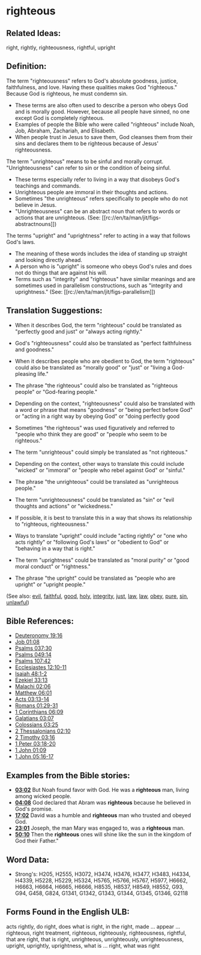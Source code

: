 # righteous

## Related Ideas:

right, rightly, righteousness, rightful, upright


## Definition:

The term "righteousness" refers to God's absolute goodness, justice, faithfulness, and love. Having these qualities makes God "righteous." Because God is righteous, he must condemn sin.

* These terms are also often used to describe a person who obeys God and is morally good. However, because all people have sinned, no one except God is completely righteous.
* Examples of people the Bible who were called "righteous" include Noah, Job, Abraham, Zachariah, and Elisabeth.
* When people trust in Jesus to save them, God cleanses them from their sins and declares them to be righteous because of Jesus' righteousness.

The term "unrighteous" means to be sinful and morally corrupt. "Unrighteousness" can refer to sin or the condition of being sinful.

* These terms especially refer to living in a way that disobeys God's teachings and commands.
* Unrighteous people are immoral in their thoughts and actions.
* Sometimes "the unrighteous" refers specifically to people who do not believe in Jesus.
* "Unrighteousness" can be an abstract noun that refers to words or actions that are unrighteous. (See: [[rc://en/ta/man/jit/figs-abstractnouns]])

The terms "upright" and "uprightness" refer to acting in a way that follows God's laws.

* The meaning of these words includes the idea of standing up straight and looking directly ahead.
* A person who is "upright" is someone who obeys God's rules and does not do things that are against his will.
* Terms such as "integrity" and "righteous" have similar meanings and are sometimes used in parallelism constructions, such as "integrity and uprightness." (See: [[rc://en/ta/man/jit/figs-parallelism]])

## Translation Suggestions:

* When it describes God, the term "righteous" could be translated as "perfectly good and just" or "always acting rightly."
* God's "righteousness" could also be translated as "perfect faithfulness and goodness."
* When it describes people who are obedient to God, the term "righteous" could also be translated as "morally good" or "just" or "living a God-pleasing life."
* The phrase "the righteous" could also be translated as "righteous people" or "God-fearing people."
* Depending on the context, "righteousness" could also be translated with a word or phrase that means "goodness" or "being perfect before God" or "acting in a right way by obeying God" or "doing perfectly good
* Sometimes "the righteous" was used figuratively and referred to "people who think they are good" or "people who seem to be righteous."

* The term "unrighteous" could simply be translated as "not righteous."
* Depending on the context, other ways to translate this could include "wicked" or "immoral" or "people who rebel against God" or "sinful."
* The phrase "the unrighteous" could be translated as "unrighteous people."
* The term "unrighteousness" could be translated as "sin" or "evil thoughts and actions" or "wickedness."
* If possible, it is best to translate this in a way that shows its relationship to "righteous, righteousness."

* Ways to translate "upright" could include "acting rightly" or "one who acts rightly" or "following God's laws" or "obedient to God" or "behaving in a way that is right."
* The term "uprightness" could be translated as "moral purity" or "good moral conduct" or "rightness."
* The phrase "the upright" could be translated as "people who are upright" or "upright people."

(See also: [evil](../kt/evil.md), [faithful](../kt/faithful.md), [good](../kt/good.md), [holy](../kt/holy.md), [integrity](../other/integrity.md), [just](../kt/justice.md), [law](../other/law.md), [law](../kt/lawofmoses.md), [obey](../other/obey.md), [pure](../kt/purify.md), [sin](../kt/sin.md), [unlawful](../other/lawful.md))

## Bible References:

* [Deuteronomy 19:16](rc://en/tn/help/deu/19/16)
* [Job 01:08](rc://en/tn/help/job/01/08)
* [Psalms 037:30](rc://en/tn/help/psa/037/30)
* [Psalms 049:14](rc://en/tn/help/psa/049/14)
* [Psalms 107:42](rc://en/tn/help/psa/107/42)
* [Ecclesiastes 12:10-11](rc://en/tn/help/ecc/12/10)
* [Isaiah 48:1-2](rc://en/tn/help/isa/48/01)
* [Ezekiel 33:13](rc://en/tn/help/ezk/33/13)
* [Malachi 02:06](rc://en/tn/help/mal/02/06)
* [Matthew 06:01](rc://en/tn/help/mat/06/01)
* [Acts 03:13-14](rc://en/tn/help/act/03/13)
* [Romans 01:29-31](rc://en/tn/help/rom/01/29)
* [1 Corinthians 06:09](rc://en/tn/help/1co/06/09)
* [Galatians 03:07](rc://en/tn/help/gal/03/07)
* [Colossians 03:25](rc://en/tn/help/col/03/25)
* [2 Thessalonians 02:10](rc://en/tn/help/2th/02/10)
* [2 Timothy 03:16](rc://en/tn/help/2ti/03/16)
* [1 Peter 03:18-20](rc://en/tn/help/1pe/03/18)
* [1 John 01:09](rc://en/tn/help/1jn/01/09)
* [1 John 05:16-17](rc://en/tn/help/1jn/05/16)

## Examples from the Bible stories:

* __[03:02](rc://en/tn/help/obs/03/02)__ But Noah found favor with God. He was a __righteous__ man, living among wicked people.
* __[04:08](rc://en/tn/help/obs/04/08)__ God declared that Abram was __righteous__ because he believed in God's promise.
* __[17:02](rc://en/tn/help/obs/17/02)__ David was a humble and __righteous__ man who trusted and obeyed God.
* __[23:01](rc://en/tn/help/obs/23/01)__ Joseph, the man Mary was engaged to, was a __righteous__ man.
* __[50:10](rc://en/tn/help/obs/50/10)__ Then the __righteous__ ones will shine like the sun in the kingdom of God their Father."

## Word Data:

* Strong's: H205, H2555, H3072, H3474, H3476, H3477, H3483, H4334, H4339, H5228, H5229, H5324, H5765, H5766, H5767, H5977, H6662, H6663, H6664, H6665, H6666, H8535, H8537, H8549, H8552, G93, G94, G458, G824, G1341, G1342, G1343, G1344, G1345, G1346, G2118

## Forms Found in the English ULB:

acts rightly, do right, does what is right, in the right, made ... appear ... righteous, right treatment, righteous, righteously, righteousness, rightful, that are right, that is right, unrighteous, unrighteously, unrighteousness, upright, uprightly, uprightness, what is ... right, what was right


